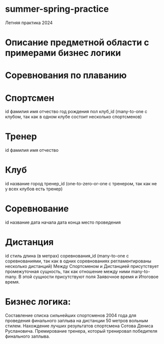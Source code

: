 # summer-spring-practice
Летняя практика 2024
# Описание предметной области с примерами бизнес логики
# Соревнования по плаванию
# Спортсмен
id
фамилия
имя
отчество
год рождения
пол
клуб_id (many-to-one с клубом, так как в одном клубе состоит несколько спортсменов)
# Тренер 
id
фамилия
имя
отчество
# Клуб
id
название
город
тренер_id (one-to-zero-or-one с тренером, так как не у всех клубов есть тренер)
# Соревнование
id
название
дата начала
дата конца
место проведения
# Дистанция
id
стиль
длина (в метрах)
соревнования_id (many-to-one с соревнованиями, так как в одних соревнованиях регламентированы несколько дистанций)
Между Спортсменом и Дистанцией присутствует промежуточная сущность, так как отношение между ними many-to-many. В этой сущности присутствуют поля Заявочное время и Итоговое время.
# Бизнес логика:
Составление списка сильнейших спортсменов 2004 года для проведения финального заплыва на дистанции 50 метров вольным стилем.
Нахождение лучших результатов спортсмена Сотова Дениса Руслановича.
Премирование тренера, который тренировал победителя финального заплыва.

